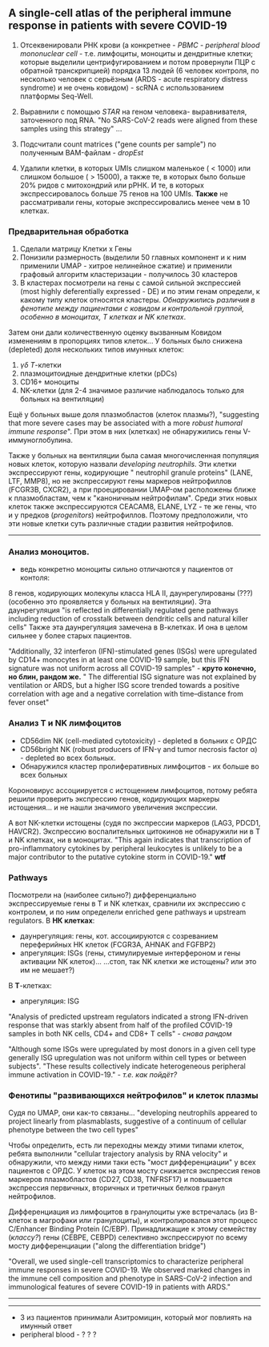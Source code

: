 ## A single-cell atlas of the peripheral immune response in patients with severe COVID-19

1. Отсеквенировали РНК крови (а конкретнее - _PBMC - peripheral blood mononuclear cell_ - т.е. лимфоциты, моноциты и дендритные клетки; которые выделили центрифугированием и потом провернули ПЦР с обратной транскрипцией) порядка 13 людей (6 человек контроля, по несколько человек  с серьёзным (ARDS - acute respiratory distress syndrome) и не очень ковидом) - scRNA с использованием платформы Seq-Well.

2. Выравнили с помощью _STAR_ на геном человека- выравнивателя, заточенного под RNA. "No SARS-CoV-2 reads were aligned from these samples using this strategy" ... 

3. Подсчитали count matrices ("gene counts per sample") по полученным BAM-файлам - _dropEst_ 

4. Удалили клетки, в которых UMIs слишком маленькое ( < 1000) или слишком большое ( > 15000), а также те, в которых было больше 20% ридов с митохондрий или рРНК. И те, в которых экспрессировалось больше 75 генов на 100 UMIs. __Также__ не рассматривали гены, которые экспрессировались менее чем в 10 клетках.

### Предварительная обработка

1. Сделали матрицу Клетки х Гены
2. Понизили размерность (выделили 50 главных компонент и к ним применили UMAP - хитрое нелинейное сжатие) и применили графовый алгоритм кластеризации - получилось 30 кластеров
3. В кластерах посмотрели на гены с самой сильной экспрессией (most highly deferentially expressed - DE) и по этим генам определи, к какому типу клеток относятся кластеры. 
	_Обнаружились различия в фенотипе между пациентами с ковидом и контрольной группой, особенно в моноцитах, Т клетках и NK клетках_.
	
Затем они дали количественную оценку вызванным Ковидом изменениям в пропорциях типов клеток... У больных было снижена (depleted) доля нескольких типов имунных клеток: 
1) $\gamma \delta\ T$-клетки 
2) плазмоцитоидные дендритные клетки (pDCs)
3) CD16+ моноциты
4) NK-клетки
(для 2-4 значимое различие наблюдалось только для больных на вентиляции)

Ещё у больных выше доля плазмобластов (клеток плазмы?), "suggesting that more severe cases may be associated with a more _robust humoral immune response_". При этом в них (клетках) не обнаружились гены V-иммуноглобулина.

Также у больных на вентиляции была самая многочисленная популяция новых клеток, которую назвали _developing neutrophils_. Эти клетки экспрессируют гены, кодирующие " neutrophil granule proteins" (LANE, LTF, MMP8), но не экспрессируют гены маркеров нейтрофиллов (FCGR3B, CXCR2), а при проецировании UMAP-ом расположены ближе к плазмобластам, чем к "каноничным нейтрофилам".
Среди этих новых клеток также экспрессируются CEACAM8, ELANE, LYZ - те же гены, что и у предков (_progenitors_) нейтрофиллов.
Поэтому предположили, что эти новые клетки суть различные стадии развития нейтрофилов.

---
### Анализ моноцитов.
- ведь конкретно моноциты сильно отличаются у пациентов от контоля:

8 генов, кодирующих молекулы класса HLA II, даунрегулированы (???) (особенно это проявляется у больных на вентиляции).
Эта даунрегуляция "is reflected in differentially regulated gene pathways including reduction of crosstalk between dendritic cells and natural killer cells"
Также эта даунрегуляция замечена в В-клетках. И она в целом сильнее у более старых пациентов.

"Additionally, 32 interferon (IFN)-stimulated genes (ISGs) were upregulated by CD14+ monocytes in at least one COVID-19 sample, but this IFN signature was not uniform across all COVID-19 samples" - __круто конечно, но блин, рандом же.__
" The differential ISG signature was not explained by ventilation or ARDS, but a higher ISG score trended towards a positive correlation with age and a negative correlation with time–distance from fever onset"

### Анализ Т и NK лимфоцитов

* CD56dim NK (cell-mediated cytotoxicity) - depleted в больних с ОРДС
*  CD56bright NK (robust producers of IFN-γ and tumor necrosis factor α) - depleted во всех больных.
*  Обнаружился кластер пролиферативных лимфоцитов - их больше во всех больных

Короновирус ассоциируется  с истощением лимфоцитов, потому ребята решили проверить экспрессию генов, кодирующих маркеры истощения... и не нашли значимого увеличения экспрессии.

А вот NK-клетки истощены (судя по экспрессии маркеров (LAG3, PDCD1, HAVCR2). 
Экспрессию воспалительных цитокинов не обнаружили ни в Т и NK клетках, ни в моноцитах. "This again indicates that transcription of pro-inflammatory cytokines by peripheral leukocytes is unlikely to be a major contributor to the putative cytokine storm in COVID-19." __wtf__

### Pathways
Посмотрели на (наиболее сильно?) дифференциально экспрессируемые гены в Т и NK клетках, сравнили их экспрессию с контролем, и по ним определели enriched gene pathways и upstream regulators. 
В __НК клетках__:
* даунрегуляция:  гены, кот. ассоциируются с созреванием переферийных НК клеток (FCGR3A, AHNAK and FGFBP2)
* апрегуляция: ISGs (гены, стимулируемые интерфероном и гены активации NK клеток)... ...стоп, так NK клетки же истощены? или это им не мешает?)

В __T__-клетках:
* апрегуляция: ISG

"Analysis of predicted upstream regulators indicated a strong IFN-driven response that was starkly absent from half of the profiled COVID-19 samples in both NK cells, CD4+ and CD8+ T cells" - _снова рандом_

"Although some ISGs were upregulated by most donors in a given cell type generally ISG upregulation was not uniform within cell types or between subjects".
"These results collectively indicate heterogeneous peripheral immune activation in COVID-19." - _т.е. как пойдёт?_

### Фенотипы "развивающихся нейтрофилов" и клеток плазмы
Судя по UMAP, они как-то связаны...
"developing neutrophils appeared to project linearly from plasmablasts, suggestive of a continuum of cellular phenotype between the two cell types"

Чтобы определить, есть ли переходны между этими типами клеток, ребята выполнили "cellular trajectory analysis by RNA velocity" и обнаружили, что между ними таки есть "мост дифференциации" у всех пациентов с ОРДС.
У клеток на этом мосту снижается экспрессия генов маркеров плазмобластов (CD27, CD38, TNFRSF17) и повышается экспрессия первичных, вторичных и третичных белков гранул нейтрофилов.

Дифференциация из лимфоцитов в гранулоциты уже встречалась (из В-клеток в магрофаки или гранулоциты), и контролировался этот процесс C/Enhancer Binding Protein (C/EBP).
Принадлижащие к этому семейству (_классу?_) гены (CEBPE, CEBPD) селективно экспрессируют по всему мосту дифференциации ("along the differentiation bridge")

"Overall, we used single-cell transcriptomics to characterize peripheral immune responses in severe COVID-19. We observed marked changes in the immune cell composition and phenotype in SARS-CoV-2 infection and immunological features of severe COVID-19 in patients with ARDS."

---
---
* 3 из пациентов принимали Азитромицин, который мог повлиять на имунный ответ
* peripheral blood - ? ? ?
